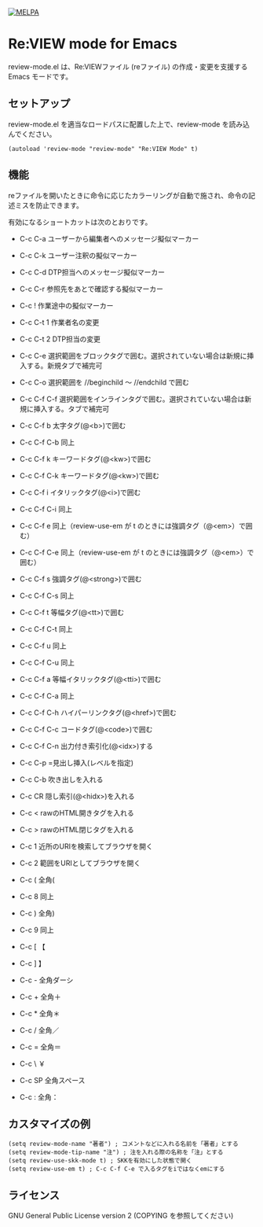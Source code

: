 [![MELPA](https://melpa.org/packages/review-mode-badge.svg)](https://melpa.org/#/review-mode)

# Re:VIEW mode for Emacs

review-mode.el は、Re:VIEWファイル (reファイル) の作成・変更を支援する Emacs モードです。

## セットアップ
review-mode.el を適当なロードパスに配置した上で、review-mode を読み込んでください。

```
(autoload 'review-mode "review-mode" "Re:VIEW Mode" t)
```

## 機能
reファイルを開いたときに命令に応じたカラーリングが自動で施され、命令の記述ミスを防止できます。

有効になるショートカットは次のとおりです。

- C-c C-a ユーザーから編集者へのメッセージ擬似マーカー
- C-c C-k ユーザー注釈の擬似マーカー
- C-c C-d DTP担当へのメッセージ擬似マーカー
- C-c C-r 参照先をあとで確認する擬似マーカー
- C-c !   作業途中の擬似マーカー
- C-c C-t 1 作業者名の変更
- C-c C-t 2 DTP担当の変更

- C-c C-e 選択範囲をブロックタグで囲む。選択されていない場合は新規に挿入する。新規タブで補完可
- C-c C-o 選択範囲を //beginchild 〜 //endchild で囲む
- C-c C-f C-f 選択範囲をインラインタグで囲む。選択されていない場合は新規に挿入する。タブで補完可
- C-c C-f b 太字タグ(@\<b\>)で囲む
- C-c C-f C-b 同上
- C-c C-f k キーワードタグ(@\<kw\>)で囲む
- C-c C-f C-k キーワードタグ(@\<kw\>)で囲む
- C-c C-f i イタリックタグ(@\<i\>)で囲む
- C-c C-f C-i 同上
- C-c C-f e 同上（review-use-em が t のときには強調タグ（@\<em\>）で囲む）
- C-c C-f C-e 同上（review-use-em が t のときには強調タグ（@\<em\>）で囲む）
- C-c C-f s 強調タグ(@\<strong\>)で囲む
- C-c C-f C-s 同上
- C-c C-f t 等幅タグ(@\<tt\>)で囲む
- C-c C-f C-t 同上
- C-c C-f u 同上
- C-c C-f C-u 同上
- C-c C-f a 等幅イタリックタグ(@\<tti\>)で囲む
- C-c C-f C-a 同上
- C-c C-f C-h ハイパーリンクタグ(@\<href\>)で囲む
- C-c C-f C-c コードタグ(@\<code\>)で囲む
- C-c C-f C-n 出力付き索引化(@\<idx\>)する

- C-c C-p =見出し挿入(レベルを指定)
- C-c C-b 吹き出しを入れる
- C-c CR  隠し索引(@\<hidx\>)を入れる
- C-c <   rawのHTML開きタグを入れる
- C-c >   rawのHTML閉じタグを入れる

- C-c 1   近所のURIを検索してブラウザを開く
- C-c 2   範囲をURIとしてブラウザを開く
- C-c (   全角(
- C-c 8   同上
- C-c )   全角)
- C-c 9   同上
- C-c [   【
- C-c ]    】
- C-c -    全角ダーシ
- C-c +    全角＋
- C-c *    全角＊
- C-c /    全角／
- C-c =    全角＝
- C-c \    ￥
- C-c SP   全角スペース
- C-c :    全角：

## カスタマイズの例
```
(setq review-mode-name "著者") ; コメントなどに入れる名前を「著者」とする
(setq review-mode-tip-name "注") ; 注を入れる際の名称を「注」とする
(setq review-use-skk-mode t) ; SKKを有効にした状態で開く
(setq review-use-em t) ; C-c C-f C-e で入るタグをiではなくemにする
```

## ライセンス
GNU General Public License version 2 (COPYING を参照してください)
